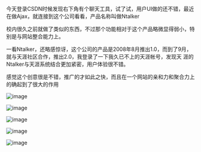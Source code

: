 

今天登录CSDN时候发现右下角有个聊天工具，试了试，用户UI做的还不错，最近在做Ajax，就连接到这个公司看看，产品名称叫做Ntalker

校内很久之前就做了类似的东西，不过那个功能相对于这个产品略微显得弱小，特别是与网站整合能力上。

一看Ntalker，还略感惊讶，这个公司的产品是2008年8月推出1.0，而到了9月，就与天涯社区合作，推出2.0，我登录了一下我久已不上的天涯帐号，发现天
涯的Ntalker与天涯系统结合更加紧密，用户体验很不错。

感觉这个创意很是不错，推广的才如此之快，而且在一个网站的亲和力和聚合力上的确起到了很大的作用

![image](https://e25ba8-log4d-c.dijingchao.com/upload_dropbox/201612/404.png)

![image](https://e25ba8-log4d-c.dijingchao.com/upload_dropbox/201612/404.png)

![image](https://e25ba8-log4d-c.dijingchao.com/upload_dropbox/201612/404.png)

![image](https://e25ba8-log4d-c.dijingchao.com/upload_dropbox/201612/404.png)

![image](https://e25ba8-log4d-c.dijingchao.com/upload_dropbox/201612/404.png)



